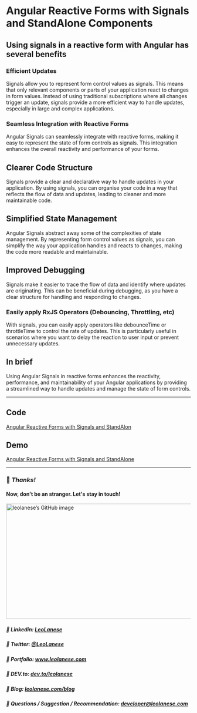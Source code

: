 # Angular Reactive Forms with Signals and StandAlone Components

## Using signals in a reactive form with Angular has several benefits

### Efficient Updates
Signals allow you to represent form control values as signals. This means that only relevant components or parts of your application react to changes in form values. Instead of using traditional subscriptions where all changes trigger an update, signals provide a more efficient way to handle updates, especially in large and complex applications.

### Seamless Integration with Reactive Forms
Angular Signals can seamlessly integrate with reactive forms, making it easy to represent the state of form controls as signals. This integration enhances the overall reactivity and performance of your forms.

## Clearer Code Structure
Signals provide a clear and declarative way to handle updates in your application. By using signals, you can organise your code in a way that reflects the flow of data and updates, leading to cleaner and more maintainable code.

## Simplified State Management
Angular Signals abstract away some of the complexities of state management. By representing form control values as signals, you can simplify the way your application handles and reacts to changes, making the code more readable and maintainable.

## Improved Debugging
Signals make it easier to trace the flow of data and identify where updates are originating. This can be beneficial during debugging, as you have a clear structure for handling and responding to changes.

### Easily apply RxJS Operators (Debouncing, Throttling, etc) 
With signals, you can easily apply operators like debounceTime or throttleTime to control the rate of updates. This is particularly useful in scenarios where you want to delay the reaction to user input or prevent unnecessary updates.


## In brief
Using Angular Signals in reactive forms enhances the reactivity, performance, and maintainability of your Angular applications by providing a streamlined way to handle updates and manage the state of form controls.

---

## Code
[Angular Reactive Forms with Signals and StandAlon](https://github.com/leolanese/Angular-Signal-ReactiveForm)

## Demo
[Angular Reactive Forms with Signals and StandAlone](https://stackblitz.com/~/github.com/leolanese/Angular-Signal-ReactiveForms)

---
### :100: <i>Thanks!</i>
#### Now, don't be an stranger. Let's stay in touch!

<a href="https://github.com/leolanese" target="_blank" rel="noopener noreferrer">
  <img src="https://scastiel.dev/api/image/leolanese?dark&removeLink" alt="leolanese’s GitHub image" width="600" height="314" />
</a>

##### :radio_button: Linkedin: <a href="https://www.linkedin.com/in/leolanese/" target="_blank">LeoLanese</a>
##### :radio_button: Twitter: <a href="https://twitter.com/LeoLanese" target="_blank">@LeoLanese</a>
##### :radio_button: Portfolio: <a href="https://www.leolanese.com" target="_blank">www.leolanese.com</a>
##### :radio_button: DEV.to: <a href="https://www.dev.to/leolanese" target="_blank">dev.to/leolanese</a>
##### :radio_button: Blog: <a href="https://www.leolanese.com/blog" target="_blank">leolanese.com/blog</a>
##### :radio_button: Questions / Suggestion / Recommendation: developer@leolanese.com

